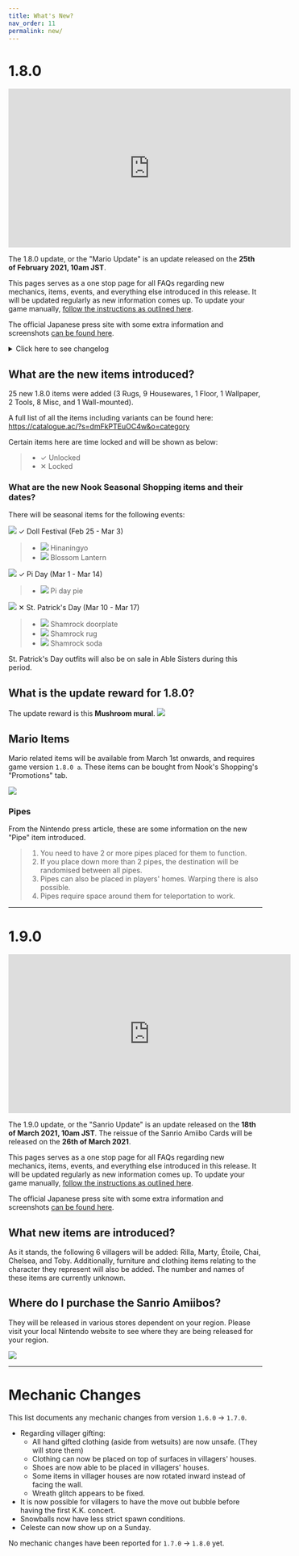```yaml
---
title: What's New?
nav_order: 11
permalink: new/
---
```



# 1.8.0

<div class="videoWrapper">
    <iframe width="560" height="315" src="https://www.youtube.com/embed/SDyY_N0eloQ" frameborder="0" allow="accelerometer; autoplay; clipboard-write; encrypted-media; gyroscope; picture-in-picture" allowfullscreen></iframe>
</div>

The 1.8.0 update, or the "Mario Update" is an update released on the **25th of February 2021, 10am JST**. 

This pages serves as a one stop page for all FAQs regarding new mechanics, items, events, and everything else introduced in this release. It will be updated regularly as new information comes up. To update your game manually, [follow the instructions as outlined here](/acnhfaq/misc/#how-do-i-manually-update-my-acnh-game).

The official Japanese press site with some extra information and screenshots [can be found here](https://topics.nintendo.co.jp/article/bbbdba53-3902-4090-93fa-49af995fe127).

<!--- The official English changelog, taken from the [Nintendo website](https://en-americas-support.nintendo.com/app/answers/detail/a_id/49112/~/how-to-update-animal-crossing%3A-new-horizons#v170). --->

<details>
    <summary>Click here to see changelog</summary>  

Changelog will be posted once the update drops. 

</details>

## What are the new items introduced?
25 new 1.8.0 items were added (3 Rugs, 9 Housewares, 1 Floor, 1 Wallpaper, 2 Tools, 8 Misc, and 1 Wall-mounted). 

A full list of all the items including variants can be found here:
<https://catalogue.ac/?s=dmFkPTEuOC4w&o=category>

Certain items here are time locked and will be shown as below:
> - <span class="label label-green">✓ Unlocked</span>
> - <span class="label label-red">✕ Locked</span>

### What are the new Nook Seasonal Shopping items and their dates?
There will be seasonal items for the following events:

![](https://topics-cdn.nintendo.co.jp/image/2021/02/10070809181116/800/20692_15.jpg)
<span class="label label-green">✓</span> Doll Festival (Feb 25 - Mar 3)
> - <span><img src="https://acnhapi.com/1.8.0/FtrIcon/FtrHinadolls.png" id="inv-icon"></span> Hinaningyo
> - <span><img src="https://acnhapi.com/1.8.0/FtrIcon/FtrBonbori.png" id="inv-icon"></span> Blossom Lantern 

![](https://topics-cdn.nintendo.co.jp/image/2021/02/04112335667305/800/20692_14.jpg)
<span class="label label-green">✓</span> Pi Day (Mar 1 - Mar 14)
> - <span><img src="https://acnhapi.com/1.8.0/FtrIcon/FtrPiePi.png" id="inv-icon"></span> Pi day pie   

![](https://topics-cdn.nintendo.co.jp/image/2021/02/08081822578455/800/20692_12.jpg)
<span class="label label-red">✕</span> St. Patrick's Day (Mar 10 - Mar 17)
> - <span><img src="https://acnhapi.com/1.8.0/FtrIcon/FtrDoorOrnamentShamrock.png" id="inv-icon"></span> Shamrock doorplate
> - <span><img src="https://acnhapi.com/1.8.0/FtrIcon/RugOtherShamrockM00.png" id="inv-icon"></span> Shamrock rug
> - <span><img src="https://acnhapi.com/1.8.0/FtrIcon/ToolJuiceShamrock.png" id="inv-icon"></span> Shamrock soda

St. Patrick's Day outfits will also be on sale in Able Sisters during this period.

## What is the update reward for 1.8.0?
The update reward is this **Mushroom mural**.
![](https://topics-cdn.nintendo.co.jp/image/2021/02/04112538063894/800/20692_13.jpg)

## Mario Items
Mario related items will be available from March 1st onwards, and requires game version `1.8.0 a`. These items can be bought from Nook's Shopping's "Promotions" tab.

![](https://topics-cdn.nintendo.co.jp/image/2021/02/03111034880938/800/20692_09.jpg)

### Pipes
From the Nintendo press article, these are some information on the new "Pipe" item introduced.
> 1. You need to have 2 or more pipes placed for them to function.
> 2. If you place down more than 2 pipes, the destination will be randomised between all pipes.
> 3. Pipes can also be placed in players' homes. Warping there is also possible.
> 4. Pipes require space around them for teleportation to work.

*** 

# 1.9.0

<div class="videoWrapper">
    <iframe width="560" height="315" src="https://www.youtube.com/embed/jpJo9Zleqrk" frameborder="0" allow="accelerometer; autoplay; clipboard-write; encrypted-media; gyroscope; picture-in-picture" allowfullscreen></iframe>
</div>

The 1.9.0 update, or the "Sanrio Update" is an update released on the **18th of March 2021, 10am JST**. The reissue of the Sanrio Amiibo Cards will be released on the **26th of March 2021**.  

This pages serves as a one stop page for all FAQs regarding new mechanics, items, events, and everything else introduced in this release. It will be updated regularly as new information comes up. To update your game manually, [follow the instructions as outlined here](/acnhfaq/misc/#how-do-i-manually-update-my-acnh-game).

The official Japanese press site with some extra information and screenshots [can be found here](https://topics.nintendo.co.jp/article/9a207313-c1fc-4a08-a39f-89bafbfa530e).

## What new items are introduced?
As it stands, the following 6 villagers will be added: Rilla, Marty, Étoile, Chai, Chelsea, and Toby. Additionally, furniture and clothing items relating to the character they represent will also be added. The number and names of these items are currently unknown.

## Where do I purchase the Sanrio Amiibos?
They will be released in various stores dependent on your region. Please visit your local Nintendo website to see where they are being released for your region.

![](https://i.redd.it/qjioxfk1pom21.jpg)

* * *

# Mechanic Changes
This list documents any mechanic changes from version `1.6.0` -> `1.7.0`.
- Regarding villager gifting:
    - All hand gifted clothing (aside from wetsuits) are now unsafe. (They will store them)
    - Clothing can now be placed on top of surfaces in villagers' houses. 
    - Shoes are now able to be placed in villagers' houses.
    - Some items in villager houses are now rotated inward instead of facing the wall.
    - Wreath glitch appears to be fixed.
- It is now possible for villagers to have the move out bubble before having the first K.K. concert.
- Snowballs now have less strict spawn conditions. 
- Celeste can now show up on a Sunday.

No mechanic changes have been reported for `1.7.0` -> `1.8.0` yet.
